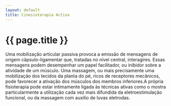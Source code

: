 ```yaml
---
layout: default
title: Cinesioterapia Activa
---
```


# {{ page.title }}

Uma mobilização articular passiva provoca a emissão de mensagens de origem câpsulo-ligamentar que, tratadas no nível central, interagires. Essas mensagens podem desempenhar um papel facilitador, ou inibidor sobre a atividade de um músculo. Uma massagem, ou mais precisamente uma mobilização dos tecidos da planta do pé, ricos de receptores mecânicos, pode favorecer a ativação dos músculos dos membros inferiores.A própria fisioterapia pode estar intimamente ligada às técnicas ativas como o mostra particularmente a utilização cada vez mais difundida da eletroestimulação funcional, ou da massagem com auxilio de luvas eletrodas.
